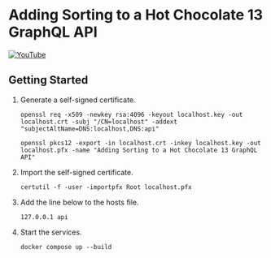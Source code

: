﻿# Adding Sorting to a Hot Chocolate 13 GraphQL API

[![YouTube](https://img.youtube.com/vi/SZWuycpKWx8/0.jpg)](https://www.youtube.com/watch?v=SZWuycpKWx8)

## Getting Started

1. Generate a self-signed certificate.
    ```shell
    openssl req -x509 -newkey rsa:4096 -keyout localhost.key -out localhost.crt -subj "/CN=localhost" -addext "subjectAltName=DNS:localhost,DNS:api"
    ```
    ```shell
    openssl pkcs12 -export -in localhost.crt -inkey localhost.key -out localhost.pfx -name "Adding Sorting to a Hot Chocolate 13 GraphQL API"
    ```
1. Import the self-signed certificate.
    ```shell
    certutil -f -user -importpfx Root localhost.pfx
    ```
1. Add the line below to the hosts file.
    ```text
    127.0.0.1 api
    ```
1. Start the services.
    ```shell
    docker compose up --build
    ```
